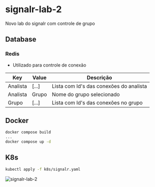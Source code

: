 # signalr-lab-2
Novo lab do signalr com controle de grupo

## Database
### Redis
- Utilizado para controle de conexão

| Key | Value | Descrição |
| --- | ----- | --------- | 
| Analista | [...] | Lista com Id's das conexões do analista |
| Analista | Grupo | Nome do grupo selecionado |
| Grupo | [...] | Lista com Id's das conexões no grupo |

## Docker
``` sh
docker compose build
...
docker compose up -d
```

## K8s
```sh
kubectl apply -f k8s/signalr.yaml
```

![signalr-lab-2](https://user-images.githubusercontent.com/30089341/236485684-7bee9898-e9b9-4a47-b5ba-73dd49f32224.png)
